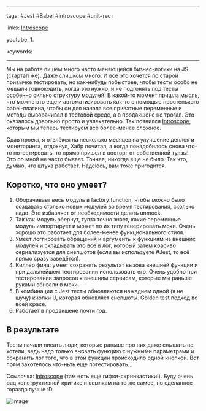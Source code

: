 ____

tags: #Jest #Babel #introscope #unit-тест 

links: [Introscope](https://github.com/peter-leonov/introscope)

youtube: 
1. 

keywords:

_____

Мы на работе пишем много часто меняющейся бизнес-логики на JS (стартап же). Даже слишком много. И всё это хочется по старой привычке тестировать, но как-нибудь побыстрее, чтобы тесты особо не мешали говнокодить, когда это нужно, и не подгонять под тесты особенно сильно структуру модулей. В какой-то момент пришла мысль, что можно это еще и автоматизировать как-то с помощью простенького babel-плагина, чтобы он для начала все приватные переменные и методы выворачивал в тестовой среде, а в продакшене не трогал. Это оказалось довольно просто и увлекательно. Так появился [Introscope](https://github.com/peter-leonov/introscope), которым мы теперь тестируем всё более-менее сложное.

Сдав проект, я отвлёкся на несколько месяцев на улучшение деплоя и мониторинга, отдохнул, Хабр почитал, а когда понадобилось снова что-то потестировать, то прямо пришел в восторг от собственной тулзы! Это со мной не часто бывает. Точнее, никогда еще не было. Так что, думаю, что штука работает. Надеюсь, вам тоже пригодится.

## Коротко, что оно умеет?

1. Оборачивает весь модуль в factory function, чтобы можно было создавать столько новых модулей во время тестирования, сколько надо. Это избавляет от необходимости делать unmock.
2. Так как модуль обернут, тулза точно знает, какие переменные модуль импортирует и может по их типу генерировать моки. Очень хорошо это работает для более-менее функционального стиля.
3. Умеет логгировать обращения и аргументы к функциям из внешних модулей и складывать это всё в лог, который затем красиво сериализуется для снепшотов (если вы используете #Jest, то всё прямо сразу заведётся).
4. Киллер фича: умеет сохранять результат вызова внешней функции и при дальнейшем тестировании использовать его. Очень удобно при тестировании запросов к внешним сервисам, которые мы раньше руками вбивали в моки.
5. В комбинации с Jest тесты обновляются нажадием одной (я не шучу) кнопки U, которая обновляет снепшоты. Golden test подход во всей красе.
6. Работает в продакшене почти год.

## В результате

Тесты начали писать люди, которые раньше про них даже слышать не хотели, ведь надо только вызвать функцию с нужными параметрами и сохранить лог того, что в этой функции происходило одной кнопкой. Вот прям захотелось что-ньть еще потестировать…

Ссылочка: [Introscope](https://github.com/peter-leonov/introscope) (там есть еще гифки-скринкастики!). Буду очень рад конструктивной критике и ссылкам на то же самое, но сделанное гораздо лучше :D

![image](https://habrastorage.org/getpro/habr/post_images/822/3c0/4ad/8223c04ad14711ad2af235ea9715b831.gif)